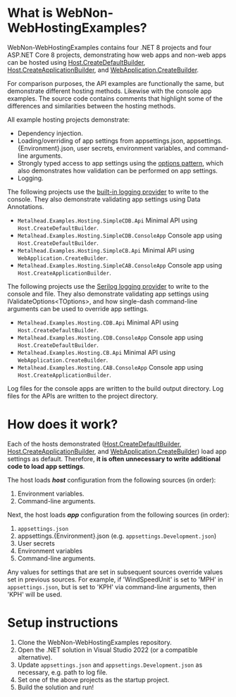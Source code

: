 # What is WebNon-WebHostingExamples?

WebNon-WebHostingExamples contains four .NET 8 projects and four ASP.NET Core 8 projects, demonstrating how web apps and non-web apps can be hosted using [Host.CreateDefaultBuilder](https://learn.microsoft.com/en-us/dotnet/api/microsoft.extensions.hosting.host.createdefaultbuilder?view=dotnet-plat-ext-8.0), [Host.CreateApplicationBuilder](https://learn.microsoft.com/en-us/dotnet/api/microsoft.extensions.hosting.host.createapplicationbuilder?view=dotnet-plat-ext-8.0), and [WebApplication.CreateBuilder](https://learn.microsoft.com/en-us/dotnet/api/microsoft.aspnetcore.builder.webapplication.createbuilder?view=aspnetcore-8.0).

For comparison purposes, the API examples are functionally the same, but demonstrate different hosting methods.  Likewise with the console app examples.  The source code contains comments that highlight some of the differences and similarities between the hosting methods.


All example hosting projects demonstrate:
- Dependency injection.
- Loading/overriding of app settings from appsettings.json, appsettings.\{Environment\}.json, user secrets, environment variables, and command-line arguments.
- Strongly typed access to app settings using the [options pattern](https://learn.microsoft.com/en-us/dotnet/core/extensions/options), which also demonstrates how validation can be performed on app settings.
- Logging.

The following projects use the [built-in logging provider](https://learn.microsoft.com/en-us/dotnet/core/extensions/logging-providers) to write to the console.  They also demonstrate validating app settings using Data Annotations.
- `Metalhead.Examples.Hosting.SimpleCDB.Api` Minimal API using `Host.CreateDefaultBuilder`.
- `Metalhead.Examples.Hosting.SimpleCDB.ConsoleApp` Console app using `Host.CreateDefaultBuilder`.
- `Metalhead.Examples.Hosting.SimpleCB.Api` Minimal API using `WebApplication.CreateBuilder`.
- `Metalhead.Examples.Hosting.SimpleCAB.ConsoleApp` Console app using `Host.CreateApplicationBuilder`.

The following projects use the [Serilog logging provider](https://serilog.net/) to write to the console and file.  They also demonstrate validating app settings using IValidateOptions\<TOptions\>, and how single-dash command-line arguments can be used to override app settings.
- `Metalhead.Examples.Hosting.CDB.Api` Minimal API using `Host.CreateDefaultBuilder`.
- `Metalhead.Examples.Hosting.CDB.ConsoleApp` Console app using `Host.CreateDefaultBuilder`.
- `Metalhead.Examples.Hosting.CB.Api` Minimal API using `WebApplication.CreateBuilder`.
- `Metalhead.Examples.Hosting.CAB.ConsoleApp` Console app using `Host.CreateApplicationBuilder`.			

Log files for the console apps are written to the build output directory.  Log files for the APIs are written to the project directory.

# How does it work?
Each of the hosts demonstrated ([Host.CreateDefaultBuilder](https://learn.microsoft.com/en-us/dotnet/api/microsoft.extensions.hosting.host.createdefaultbuilder?view=dotnet-plat-ext-8.0), [Host.CreateApplicationBuilder](https://learn.microsoft.com/en-us/dotnet/api/microsoft.extensions.hosting.host.createapplicationbuilder?view=dotnet-plat-ext-8.0), and [WebApplication.CreateBuilder](https://learn.microsoft.com/en-us/dotnet/api/microsoft.aspnetcore.builder.webapplication.createbuilder?view=aspnetcore-8.0)) load app settings as default.  Therefore, **it is often unnecessary to write additional code to load app settings**.

The host loads ***host*** configuration from the following sources (in order):
1. Environment variables.
2. Command-line arguments.

Next, the host loads ***app*** configuration from the following sources (in order):
1. `appsettings.json`
2. appsettings.\{Environment\}.json (e.g. `appsettings.Development.json`)
3. User secrets
4. Environment variables
5. Command-line arguments.

Any values for settings that are set in subsequent sources override values set in previous sources. For example, if 'WindSpeedUnit' is set to 'MPH' in `appsettings.json`, but is set to 'KPH' via command-line arguments, then 'KPH' will be used.

# Setup instructions
1. Clone the WebNon-WebHostingExamples repository.
2. Open the .NET solution in Visual Studio 2022 (or a compatible alternative).
3. Update `appsettings.json` and `appsettings.Development.json` as necessary, e.g. path to log file.
4. Set one of the above projects as the startup project.
5. Build the solution and run!
